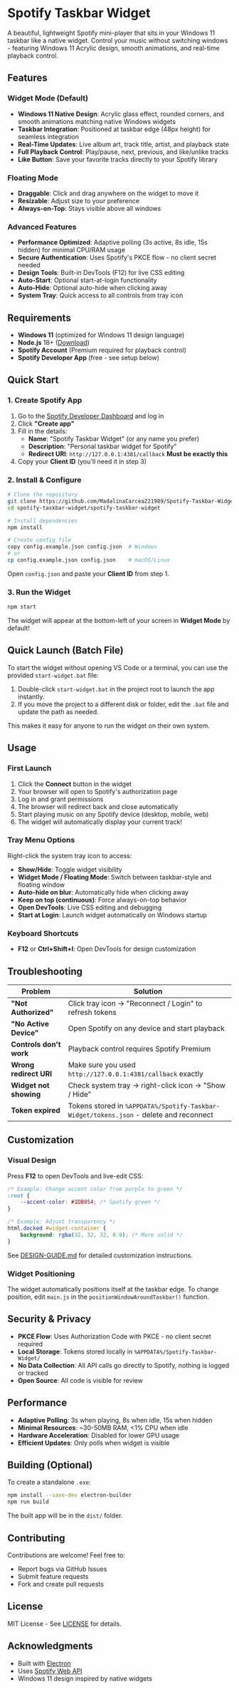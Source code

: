 # Spotify Taskbar Widget

A beautiful, lightweight Spotify mini-player that sits in your Windows 11 taskbar like a native widget. Control your music without switching windows - featuring Windows 11 Acrylic design, smooth animations, and real-time playback control.

## Features

### Widget Mode (Default)
- **Windows 11 Native Design**: Acrylic glass effect, rounded corners, and smooth animations matching native Windows widgets
- **Taskbar Integration**: Positioned at taskbar edge (48px height) for seamless integration
- **Real-Time Updates**: Live album art, track title, artist, and playback state
- **Full Playback Control**: Play/pause, next, previous, and like/unlike tracks
- **Like Button**: Save your favorite tracks directly to your Spotify library

### Floating Mode
- **Draggable**: Click and drag anywhere on the widget to move it
- **Resizable**: Adjust size to your preference
- **Always-on-Top**: Stays visible above all windows

### Advanced Features
- **Performance Optimized**: Adaptive polling (3s active, 8s idle, 15s hidden) for minimal CPU/RAM usage
- **Secure Authentication**: Uses Spotify's PKCE flow - no client secret needed
- **Design Tools**: Built-in DevTools (F12) for live CSS editing
- **Auto-Start**: Optional start-at-login functionality
- **Auto-Hide**: Optional auto-hide when clicking away
- **System Tray**: Quick access to all controls from tray icon

## Requirements

- **Windows 11** (optimized for Windows 11 design language)
- **Node.js** 18+ ([Download](https://nodejs.org/))
- **Spotify Account** (Premium required for playback control)
- **Spotify Developer App** (free - see setup below)

## Quick Start

### 1. Create Spotify App

1. Go to the [Spotify Developer Dashboard](https://developer.spotify.com/dashboard/) and log in
2. Click **"Create app"**
3. Fill in the details:
   - **Name**: "Spotify Taskbar Widget" (or any name you prefer)
   - **Description**: "Personal taskbar widget for Spotify"
   - **Redirect URI**: `http://127.0.0.1:4381/callback` **Must be exactly this**
4. Copy your **Client ID** (you'll need it in step 3)

### 2. Install & Configure

```bash
# Clone the repository
git clone https://github.com/MadalinaCarcea221989/Spotify-Taskbar-Widget.git
cd spotify-taskbar-widget/spotify-taskbar-widget

# Install dependencies
npm install

# Create config file
copy config.example.json config.json  # Windows
# or
cp config.example.json config.json    # macOS/Linux
```

Open `config.json` and paste your **Client ID** from step 1.

### 3. Run the Widget

```bash
npm start
```

The widget will appear at the bottom-left of your screen in **Widget Mode** by default!

## Quick Launch (Batch File)

To start the widget without opening VS Code or a terminal, you can use the provided `start-widget.bat` file:

1. Double-click `start-widget.bat` in the project root to launch the app instantly.
2. If you move the project to a different disk or folder, edit the `.bat` file and update the path as needed.

This makes it easy for anyone to run the widget on their own system.

## Usage

### First Launch

1. Click the **Connect** button in the widget
2. Your browser will open to Spotify's authorization page
3. Log in and grant permissions
4. The browser will redirect back and close automatically
5. Start playing music on any Spotify device (desktop, mobile, web)
6. The widget will automatically display your current track!

### Tray Menu Options

Right-click the system tray icon to access:

- **Show/Hide**: Toggle widget visibility
- **Widget Mode / Floating Mode**: Switch between taskbar-style and floating window
- **Auto-hide on blur**: Automatically hide when clicking away
- **Keep on top (continuous)**: Force always-on-top behavior
- **Open DevTools**: Live CSS editing and debugging
- **Start at Login**: Launch widget automatically on Windows startup

### Keyboard Shortcuts

- **F12** or **Ctrl+Shift+I**: Open DevTools for design customization

## Troubleshooting

| Problem | Solution |
|---------|----------|
| **"Not Authorized"** | Click tray icon → "Reconnect / Login" to refresh tokens |
| **"No Active Device"** | Open Spotify on any device and start playback |
| **Controls don't work** | Playback control requires Spotify Premium |
| **Wrong redirect URI** | Make sure you used `http://127.0.0.1:4381/callback` exactly |
| **Widget not showing** | Check system tray → right-click icon → "Show / Hide" |
| **Token expired** | Tokens stored in `%APPDATA%/Spotify-Taskbar-Widget/tokens.json` - delete and reconnect |

## Customization

### Visual Design

Press **F12** to open DevTools and live-edit CSS:

```css
/* Example: Change accent color from purple to green */
:root {
    --accent-color: #1DB954; /* Spotify green */
}

/* Example: Adjust transparency */
html.docked #widget-container {
    background: rgba(32, 32, 32, 0.9); /* More solid */
}
```

See [DESIGN-GUIDE.md](DESIGN-GUIDE.md) for detailed customization instructions.

### Widget Positioning

The widget automatically positions itself at the taskbar edge. To change position, edit `main.js` in the `positionWindowAroundTaskbar()` function.

## Security & Privacy

- **PKCE Flow**: Uses Authorization Code with PKCE - no client secret required
- **Local Storage**: Tokens stored locally in `%APPDATA%/Spotify-Taskbar-Widget/`
- **No Data Collection**: All API calls go directly to Spotify, nothing is logged or tracked
- **Open Source**: All code is visible for review

## Performance

- **Adaptive Polling**: 3s when playing, 8s when idle, 15s when hidden
- **Minimal Resources**: ~30-50MB RAM, <1% CPU when idle
- **Hardware Acceleration**: Disabled for lower GPU usage
- **Efficient Updates**: Only polls when widget is visible

## Building (Optional)

To create a standalone `.exe`:

```bash
npm install --save-dev electron-builder
npm run build
```

The built app will be in the `dist/` folder.

## Contributing

Contributions are welcome! Feel free to:

- Report bugs via GitHub Issues
- Submit feature requests
- Fork and create pull requests

## License

MIT License - See [LICENSE](LICENSE) for details.

## Acknowledgments

- Built with [Electron](https://www.electronjs.org/)
- Uses [Spotify Web API](https://developer.spotify.com/documentation/web-api/)
- Windows 11 design inspired by native widgets
